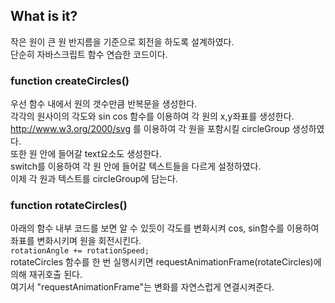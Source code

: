 ## What is it?
작은 원이 큰 원 반지름을 기준으로 회전을 하도록 설계하였다.<br/>
단순히 자바스크립트 함수 연습한 코드이다.
### function createCircles()
우선 함수 내에서 원의 갯수만큼 반복문을 생성한다.<br/>
각각의 원사이의 각도와 sin cos 함수를 이용하여 각 원의 x,y좌표를 생성한다.<br/>
http://www.w3.org/2000/svg 를 이용하여 각 원을 포함시킬 circleGroup 생성하였다.<br/>
또한 원 안에 들어갈 text요소도 생성한다.<br/>
switch를 이용하여 각 원 안에 들어갈 텍스트들을 다르게 설정하였다.<br/>
이제 각 원과 텍스트를 circleGroup에 담는다.

### function rotateCircles()
아래의 함수 내부 코드를 보면 알 수 있듯이 각도를 변화시켜 cos, sin함수를 이용하여 좌표를 변화시키며 원을 회전시킨다.<br/>
```rotationAngle += rotationSpeed;```<br/>
rotateCircles 함수를 한 번 실행시키면 requestAnimationFrame(rotateCircles)에 의해 재귀호출 된다.<br/>
여기서 "requestAnimationFrame"는 변화를 자연스럽게 연결시켜준다.<br/>
